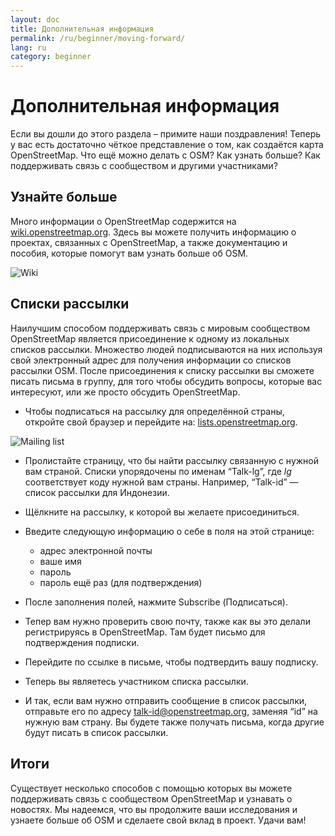 ```yaml
---
layout: doc
title: Дополнительная информация
permalink: /ru/beginner/moving-forward/
lang: ru
category: beginner
---
```


Дополнительная информация
=========================

Если вы дошли до этого раздела – примите наши поздравления! Теперь у вас есть
достаточно чёткое представление о том, как создаётся карта OpenStreetMap. Что
ещё можно делать с OSM? Как узнать больше? Как поддерживать связь с сообществом
и другими участниками?

Узнайте больше
--------------

Много информации о OpenStreetMap содержится на
[wiki.openstreetmap.org](http://wiki.openstreetmap.org/). Здесь вы можете
получить информацию о проектах, связанных с OpenStreetMap, а также документацию
и пособия, которые помогут вам узнать больше об OSM.

![Wiki][]

<!-- also more info on this site once it is prepared -->

Списки рассылки
---------------

Наилучшим способом поддерживать связь с мировым сообществом OpenStreetMap является присоединение к одному из локальных списков рассылки. Множество людей подписываются на них используя свой электронный адрес для получения информации со списков рассылки OSM. После присоединения к списку рассылки вы сможете писать письма в группу, для того чтобы обсудить вопросы, которые вас интересуют, или же просто обсудить OpenStreetMap.

- Чтобы подписаться на рассылку для определённой страны, откройте свой браузер
  и перейдите на: [lists.openstreetmap.org](http://lists.openstreetmap.org/).

![Mailing list][]

- Пролистайте страницу, что бы найти рассылку связанную с нужной вам страной.
  Списки упорядочены по именам “Talk-lg”, где _lg_ соответствует коду нужной
  вам страны. Например, “Talk-id” — список рассылки для Индонезии.
- Щёлкните на рассылку, к которой вы желаете присоединиться.
- Введите следующую информацию о себе в поля на этой странице:

    -   адрес электронной почты
    -   ваше имя
    -   пароль
    -   пароль ещё раз (для подтверждения)

- После заполнения полей, нажмите Subscribe (Подписаться).
- Тепер вам нужно проверить свою почту, также как вы это делали регистрируясь в
  OpenStreetMap. Там будет письмо для подтверждения подписки.
- Перейдите по ссылке в письме, чтобы подтвердить вашу подписку.
- Теперь вы являетесь участником списка рассылки.
- И так, если вам нужно отправить сообщение в список рассылки, отправьте его по
  адресу [talk-id@openstreetmap.org](mailto:talk-id@openstreetmap.org), заменяя
  “id” на нужную вам страну. Вы будете также получать письма, когда другие
  будут писать в список рассылки.

<!-- maybe expand and put this back later
MapOSMatic
----------

One such project is called MapOSMatic, which you can access through your
internet browser at [maposmatic.org](http://www.maposmatic.org/). This
is a simple tool for printing a map of any area you choose. It will
automatically create the map, along with a grid over the map, and an
index of locations that are included in the area.

![MapOSMatic][]
-->

Итоги
-----

Существует несколько способов с помощью которых вы можете поддерживать связь с
сообществом OpenStreetMap и узнавать о новостях. Мы надеемся, что вы продолжите
ваши исследования и узнаете больше об OSM и сделаете свой вклад
в проект. Удачи вам!

[MapOSMatic]: {{site.baseurl}}/images/en/beginner/08_moving-forward/en_beg_08_moving-forward_image00_maposmatic-homepage.png
[Wiki]: {{site.baseurl}}/images/en/beginner/08_moving-forward/en_beg_08_moving-forward_image01_osm-wiki.png
[Mailing list]: {{site.baseurl}}/images/en/beginner/08_moving-forward/en_beg_08_moving-forward_image02_osm-mailing-lists.png
